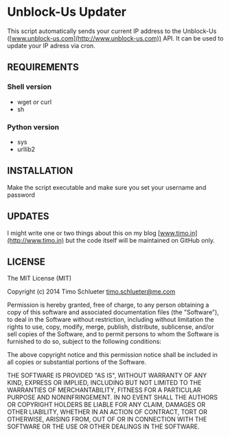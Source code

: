 Unblock-Us Updater
=========

This script automatically sends your current IP address to the Unblock-Us ([www.unblock-us.com](http://www.unblock-us.com)) API. It can be used to update your IP adress via cron.  

REQUIREMENTS
-------
### Shell version

* wget or curl
* sh

### Python version

* sys
* urllib2

INSTALLATION
--------

Make the script executable and make sure you set your username and password

UPDATES
-------

I might write one or two things about this on my blog [www.timo.in](http://www.timo.in) but the code itself will be maintained on GitHub only.


LICENSE
-------

The MIT License (MIT)

Copyright (c) 2014 Timo Schlueter <timo.schlueter@me.com>

Permission is hereby granted, free of charge, to any person obtaining a copy
of this software and associated documentation files (the "Software"), to deal
in the Software without restriction, including without limitation the rights
to use, copy, modify, merge, publish, distribute, sublicense, and/or sell
copies of the Software, and to permit persons to whom the Software is
furnished to do so, subject to the following conditions:

The above copyright notice and this permission notice shall be included in all
copies or substantial portions of the Software.

THE SOFTWARE IS PROVIDED "AS IS", WITHOUT WARRANTY OF ANY KIND, EXPRESS OR
IMPLIED, INCLUDING BUT NOT LIMITED TO THE WARRANTIES OF MERCHANTABILITY,
FITNESS FOR A PARTICULAR PURPOSE AND NONINFRINGEMENT. IN NO EVENT SHALL THE
AUTHORS OR COPYRIGHT HOLDERS BE LIABLE FOR ANY CLAIM, DAMAGES OR OTHER
LIABILITY, WHETHER IN AN ACTION OF CONTRACT, TORT OR OTHERWISE, ARISING FROM,
OUT OF OR IN CONNECTION WITH THE SOFTWARE OR THE USE OR OTHER DEALINGS IN THE
SOFTWARE.
